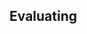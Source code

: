 ## Evaluating

<!-- #query page render [[template/cypress]] where status = "Active" and cypress = "Evaluating" order by id asc limit 50 -->
<!-- /query -->
